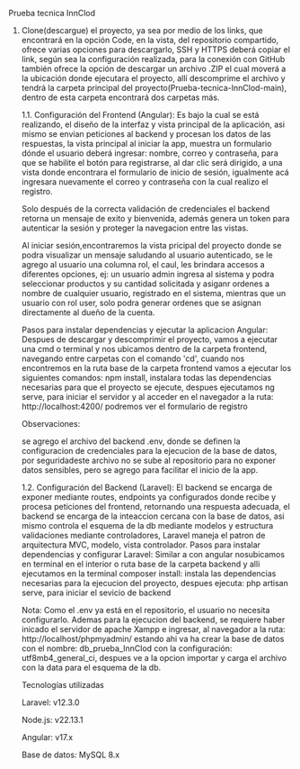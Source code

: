 Prueba tecnica InnClod

1. Clone(descargue) el proyecto, ya sea por medio de los links, que encontrará en la opción Code, en la vista, del repositorio compartido,
   ofrece varias opciones para descargarlo, SSH y HTTPS deberá copiar el link, según sea la configuración realizada, para la conexión con GitHub
   también ofrece la opción de descargar un archivo .ZIP el cual moverá a la ubicación donde ejecutara el proyecto, allí descomprime el archivo y
   tendrá la carpeta principal del proyecto(Prueba-tecnica-InnClod-main), dentro de esta carpeta encontrará dos carpetas más.

    1.1. Configuración del Frontend (Angular):
    Es bajo la cual se está realizando, el diseño de la interfaz y vista principal de la aplicación, asi mismo se envian peticiones al backend y
    procesan los datos de las respuestas, la vista principal al iniciar la app, muestra un formulario dónde el usuario deberá ingresar: nombre, correo y contraseña,
    para que se habilite el botón para registrarse, al dar clic será dirigido, a una vista donde encontrara el formulario de inicio de sesión, igualmente acá ingresara nuevamente el correo y
    contraseña con la cual realizo el registro.
   
    Solo después de la correcta validación de credenciales el backend retorna un mensaje de exito y bienvenida, además genera un token para autenticar la sesión y
    proteger la navegacion entre las vistas.

    Al iniciar sesión,encontraremos la vista pricipal del proyecto donde se podra visualizar un mensaje saludando al usuario autenticado, se le agrego al usuario una columna rol, el caul,
    les brindara accesos a diferentes opciones, ej: un usuario admin ingresa al sistema y podra seleccionar productos y su cantidad solicitada y asiganr ordenes a nombre de cualquier usuario,
    registrado en el sistema, mientras que un usuario con rol user, solo podra generar ordenes que se asignan directamente al dueño de la cuenta.


    Pasos para instalar dependencias y ejecutar la aplicacion Angular:
    Despues de descargar y descomprimir el proyecto, vamos a ejecutar una cmd o terminal y nos ubicamos dentro de la carpeta frontend, navegando entre carpetas con el comando 'cd', cuando nos
    encontremos en la ruta base de la carpeta frontend vamos a ejecutar los siguientes comandos: npm install, instalara todas las dependencias necesarias para que el proyecto se ejecute,
    despues ejecutamos ng serve, para iniciar el servidor y al acceder en el navegador a la ruta: http://localhost:4200/ podremos ver el formulario de registro

     

    Observaciones:
    

     se agrego el archivo del backend .env, donde se definen la configuracion de credenciales para la ejecucion de la base de datos, por seguridadeste archivo no se sube al repositorio
     para no exponer datos sensibles, pero se agrego para facilitar el inicio de la app.


     1.2. Configuración del Backend (Laravel):
     El backend se encarga de exponer mediante routes, endpoints ya configurados donde recibe y procesa peticiones del frontend, retornando una respuesta adecuada,
     el backend se encarga de la inteaccion cercana con la base de datos, asi mismo controla el esquema de la db mediante modelos y estructura validaciones mediante controladores,
     Laravel maneja el patron de arquitectura MVC, modelo, vista controlador.
     Pasos para instalar dependencias y configurar Laravel: Similar a con angular nosubicamos en terminal en el interior o ruta base de la carpeta backend y alli ejecutamos en la terminal
     composer install: instala las dependencias necesarias para la ejecucion del proyecto, despues ejecuta: php artisan serve, para iniciar el sevicio de backend

     Nota: Como el .env ya está en el repositorio, el usuario no necesita configurarlo. Ademas para la ejecucion del backend, se requiere haber inicado el servidor de apache Xampp e ingresar,
     al navegador a la ruta: http://localhost/phpmyadmin/   estando ahi va ha crear la base de datos con el nombre: db_prueba_InnClod con la configuración: utf8mb4_general_ci, despues ve a la
     opcion importar y carga el archivo con la data para el esquema de la db.




     Tecnologías utilizadas

     Laravel: v12.3.0

     Node.js: v22.13.1

     Angular: v17.x

     Base de datos: MySQL 8.x









    


